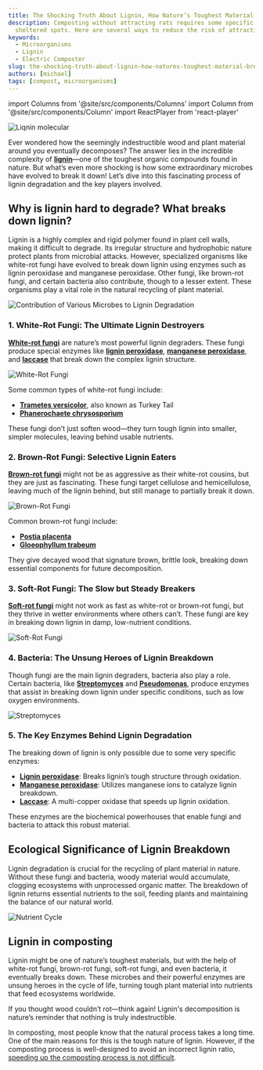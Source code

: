 ```yaml
---
title: The Shocking Truth About Lignin, How Nature’s Toughest Material Breaks Down
description: Composting without attracting rats requires some specific strategies, as rats are often drawn to food waste and warm, 
  sheltered spots. Here are several ways to reduce the risk of attracting rats to your compost pile.
keywords:
  - Microorganisms
  - Lignin
  - Electric Composter
slug: the-shocking-truth-about-lignin-how-natures-toughest-material-breaks-down
authors: [michael]
tags: [compost, microorganisms]
---
```

import Columns from '@site/src/components/Columns'
import Column from '@site/src/components/Column'
import ReactPlayer from 'react-player'

![Liqnin molecular](./img/img.png)

Ever wondered how the seemingly indestructible wood and plant material around you eventually decomposes? 
The answer lies in the incredible complexity of **[lignin](https://en.wikipedia.org/wiki/Lignin)**—one of the toughest 
organic compounds found in nature. But what’s even more shocking is how some extraordinary microbes have evolved to 
break it down! Let’s dive into this fascinating process of lignin degradation and the key players involved.

<!-- truncate -->


## Why is lignin hard to degrade? What breaks down lignin?

Lignin is a highly complex and rigid polymer found in plant cell walls, making it difficult to degrade. 
Its irregular structure and hydrophobic nature protect plants from microbial attacks. However, specialized organisms 
like white-rot fungi have evolved to break down lignin using enzymes such as lignin peroxidase and manganese peroxidase. 
Other fungi, like brown-rot fungi, and certain bacteria also contribute, though to a lesser extent. 
These organisms play a vital role in the natural recycling of plant material.

![Contribution of Various Microbes to Lignin Degradation](./img/contribution-of-various-microbes-to-lignin-degradation.png)


### 1. White-Rot Fungi: The Ultimate Lignin Destroyers

**[White-rot fungi](https://en.wikipedia.org/wiki/White_rot_fungus)** are nature’s most powerful lignin degraders. 
These fungi produce special enzymes like **[lignin peroxidase](https://en.wikipedia.org/wiki/Lignin_peroxidase)**, 
**[manganese peroxidase](https://en.wikipedia.org/wiki/Manganese_peroxidase)**, and **[laccase](https://en.wikipedia.org/wiki/Laccase)** 
that break down the complex lignin structure.

![White-Rot Fungi](./img/img_1.png)

Some common types of white-rot fungi include:
- **[Trametes versicolor](https://en.wikipedia.org/wiki/Trametes_versicolor)**, also known as Turkey Tail
- **[Phanerochaete chrysosporium](https://en.wikipedia.org/wiki/Phanerochaete_chrysosporium)**

These fungi don’t just soften wood—they turn tough lignin into smaller, simpler molecules, leaving behind usable nutrients.

### 2. Brown-Rot Fungi: Selective Lignin Eaters

**[Brown-rot fungi](https://en.wikipedia.org/wiki/Brown_rot_fungus)** might not be as aggressive as their white-rot cousins, but they are just as fascinating. These fungi target cellulose and hemicellulose, leaving much of the lignin behind, but still manage to partially break it down.

![Brown-Rot Fungi](./img/img_2.png)

Common brown-rot fungi include:
- **[Postia placenta](https://en.wikipedia.org/wiki/Postia_placenta)**
- **[Gloeophyllum trabeum](https://en.wikipedia.org/wiki/Gloeophyllum_trabeum)**

They give decayed wood that signature brown, brittle look, breaking down essential components for future decomposition.

### 3. Soft-Rot Fungi: The Slow but Steady Breakers

**[Soft-rot fungi](https://www.sciencedirect.com/topics/agricultural-and-biological-sciences/soft-rot-fungi)** might not 
work as fast as white-rot or brown-rot fungi, but they thrive in wetter environments where others can’t. 
These fungi are key in breaking down lignin in damp, low-nutrient conditions.

![Soft-Rot Fungi](./img/img_3.png)

### 4. Bacteria: The Unsung Heroes of Lignin Breakdown

Though fungi are the main lignin degraders, bacteria also play a role. Certain bacteria, like **[Streptomyces](https://en.wikipedia.org/wiki/Streptomyces)** and **[Pseudomonas](https://en.wikipedia.org/wiki/Pseudomonas)**, produce enzymes that assist in breaking down lignin under specific conditions, such as low oxygen environments.

![Streptomyces](./img/img_4.png)

### 5. The Key Enzymes Behind Lignin Degradation

The breaking down of lignin is only possible due to some very specific enzymes:
- **[Lignin peroxidase](https://en.wikipedia.org/wiki/Lignin_peroxidase)**: Breaks lignin’s tough structure through oxidation.
- **[Manganese peroxidase](https://en.wikipedia.org/wiki/Manganese_peroxidase)**: Utilizes manganese ions to catalyze lignin breakdown.
- **[Laccase](https://en.wikipedia.org/wiki/Laccase)**: A multi-copper oxidase that speeds up lignin oxidation.

These enzymes are the biochemical powerhouses that enable fungi and bacteria to attack this robust material.

## Ecological Significance of Lignin Breakdown

Lignin degradation is crucial for the recycling of plant material in nature. Without these fungi and bacteria, woody material would accumulate, clogging ecosystems with unprocessed organic matter. The breakdown of lignin returns essential nutrients to the soil, feeding plants and maintaining the balance of our natural world.

![Nutrient Cycle](./img/img_5.png)

## Lignin in composting

Lignin might be one of nature’s toughest materials, but with the help of white-rot fungi, brown-rot fungi, soft-rot fungi,
and even bacteria, it eventually breaks down. These microbes and their powerful enzymes are unsung heroes in the cycle of life,
turning tough plant material into nutrients that feed ecosystems worldwide.

If you thought wood couldn’t rot—think again! Lignin's decomposition is nature’s reminder that nothing is truly indestructible.

In composting, most people know that the natural process takes a long time. One of the main reasons for this is the tough 
nature of lignin. However, if the composting process is well-designed to avoid an incorrect lignin ratio, [speeding up the
composting process is not difficult](https://www.geme.bio/how-it-works).

